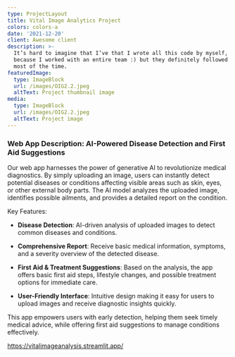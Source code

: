 ```yaml
---
type: ProjectLayout
title: Vital Image Analytics Project
colors: colors-a
date: '2021-12-20'
client: Awesome client
description: >-
  It’s hard to imagine that I’ve that I wrote all this code by myself, probably
  because I worked with an entire team :) but they definitely followed my lead
  most of the time.
featuredImage:
  type: ImageBlock
  url: /images/OIG2.2.jpeg
  altText: Project thumbnail image
media:
  type: ImageBlock
  url: /images/OIG2.2.jpeg
  altText: Project image
---
```

### Web App Description: AI-Powered Disease Detection and First Aid Suggestions

Our web app harnesses the power of generative AI to revolutionize medical diagnostics. By simply uploading an image, users can instantly detect potential diseases or conditions affecting visible areas such as skin, eyes, or other external body parts. The AI model analyzes the uploaded image, identifies possible ailments, and provides a detailed report on the condition.

Key Features:

*   **Disease Detection**: AI-driven analysis of uploaded images to detect common diseases and conditions.

*   **Comprehensive Report**: Receive basic medical information, symptoms, and a severity overview of the detected disease.

*   **First Aid & Treatment Suggestions**: Based on the analysis, the app offers basic first aid steps, lifestyle changes, and possible treatment options for immediate care.

*   **User-Friendly Interface**: Intuitive design making it easy for users to upload images and receive diagnostic insights quickly.

This app empowers users with early detection, helping them seek timely medical advice, while offering first aid suggestions to manage conditions effectively.

<https://vitalimageanalysis.streamlit.app/>
